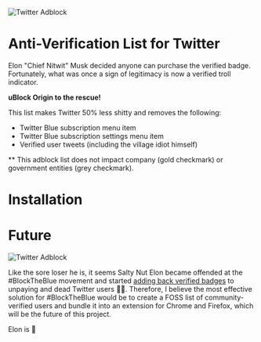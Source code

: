 ![Twitter Adblock](https://github.com/mitomenai/MakeTwitterGreatAgain/blob/main/logo.png?raw=true)

# Anti-Verification List for Twitter

Elon "Chief Nitwit" Musk decided anyone can purchase the verified badge. Fortunately, what was once a sign of legitimacy is now a verified troll indicator. 

**uBlock Origin to the rescue!**

This list makes Twitter 50% less shitty and removes the following:
* Twitter Blue subscription menu item
* Twitter Blue subscription settings menu item
* Verified user tweets (including the village idiot himself)

** This adblock list does not impact company (gold checkmark) or government entities (grey checkmark).
   
# Installation

# Future

![Twitter Adblock](https://github.com/mitomenai/MakeTwitterGreatAgain/blob/main/sad-elon.png?raw=true)

Like the sore loser he is, it seems Salty Nut Elon became offended at the #BlockTheBlue movement and started [adding back verified badges](https://www.axios.com/2023/04/23/verified-checkmark-twitter-badge) to unpaying and dead Twitter users 🧟‍♀️. Therefore, I believe the most effective solution for #BlockTheBlue would be to create a FOSS list of community-verified users and bundle it into an extension for Chrome and Firefox, which will be the future of this project.

Elon is 💩
